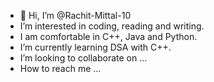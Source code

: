 - 👋 Hi, I’m @Rachit-Mittal-10
-  I’m interested in coding, reading and writing.
-  I am comfortable in C++, Java and Python.
-  I’m currently learning DSA with C++.
-  I’m looking to collaborate on ...
-  How to reach me ...

<!---
Rachit-Mittal-10/Rachit-Mittal-10 is a ✨ special ✨ repository because its `README.md` (this file) appears on your GitHub profile.
You can click the Preview link to take a look at your changes.
--->
